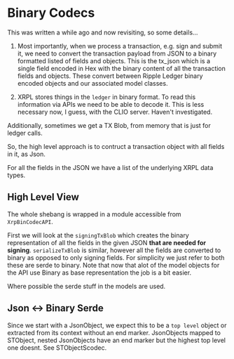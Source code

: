 # Binary Codecs

This was written a while ago and now revisiting, so some details...

1. Most importantly, when we process a transaction, e.g. sign and submit it, we need to convert the transaction payload
from JSON to a binary formatted listed of fields and objects. This is the tx_json which is a single field encoded
in Hex with the binary content of all the transaction fields and objects.
These convert between Ripple Ledger binary encoded objects and our associated model classes.


2. XRPL stores things in the `ledger` in binary format. To read this information via APIs we need to be able to decode it.
This is less necessary now, I guess, with the CLIO server. Haven't investigated.


Additionally, sometimes we get a TX Blob, from memory that is just for ledger calls.

So, the high level approach is to contruct a transaction object with all fields in it, as Json.

For all the fields in the JSON we have a list of the underlying XRPL data types. 

## High Level View

The whole shebang is wrapped in a module accessible from `XrpBinCodecAPI`.

First we will look at the `signingTxBlob` which creates the binary representation of all the fields in the 
given JSON **that are needed for signing**. `serializeTxBlob` is similar, however all the fields are converted 
to binary as opposed to only signing fields. For simplicity we just refer to both these are serde to binary.
Note that now that alot of the model objects for the API use Binary as base representation the job is a bit easier.

Where possible the serde stuff in the models are used.


## Json <-> Binary Serde

Since we start with a JsonObject, we expect this to be a `top level` object or extracted from its context without
an end marker. JsonObjects mapped to STObject, nested JsonObjects have an end marker but the highest top level one doesnt.
See STObjectScodec.
